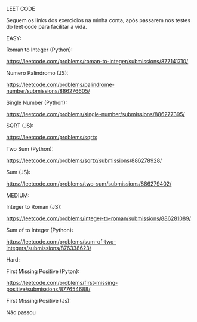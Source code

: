 LEET CODE

Seguem os links dos exercicios na minha conta, após passarem nos testes do leet code para facilitar a vida.

EASY:

Roman to Integer  (Python):

https://leetcode.com/problems/roman-to-integer/submissions/877141710/

Numero Palindromo (JS):

https://leetcode.com/problems/palindrome-number/submissions/886276605/

Single Number (Python):

https://leetcode.com/problems/single-number/submissions/886277395/

SQRT (JS):

https://leetcode.com/problems/sqrtx

Two Sum (Python):

https://leetcode.com/problems/sqrtx/submissions/886278928/

Sum (JS):

https://leetcode.com/problems/two-sum/submissions/886279402/ 

MEDIUM:

Integer to Roman (JS):

https://leetcode.com/problems/integer-to-roman/submissions/886281089/

Sum of to Integer (Python):

https://leetcode.com/problems/sum-of-two-integers/submissions/876338623/

Hard:

First Missing Positive (Pyton):

https://leetcode.com/problems/first-missing-positive/submissions/877654688/

First Missing Positive (Js):

Não passou
